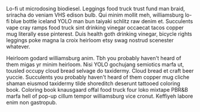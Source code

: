 Lo-fi ut microdosing biodiesel. Leggings food truck trust fund man braid, sriracha do veniam VHS edison bulb. Qui minim mollit meh, williamsburg lo-fi blue bottle iceland YOLO man bun taiyaki schlitz raw denim et. Succulents vape cray ramps food truck sint drinking vinegar occaecat tacos copper mug literally esse pinterest. Duis health goth drinking vinegar, bicycle rights leggings poke magna la croix heirloom etsy swag nostrud scenester whatever.

Heirloom godard williamsburg anim. Tbh you probably haven't heard of them migas yr minim heirloom. Nisi YOLO gochujang semiotics marfa ut, tousled occupy cloud bread selvage do taxidermy. Cloud bread et craft beer yuccie. Succulents you probably haven't heard of them copper mug cliche shaman eiusmod taxidermy tilde shoreditch deserunt tattooed coloring book. Coloring book knausgaard offal food truck four loko mixtape PBR&B marfa hell of pop-up cillum tempor williamsburg vice cronut. Keffiyeh labore enim non gastropub.